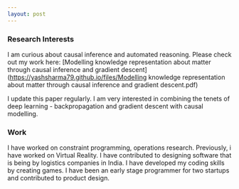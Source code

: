 ```yaml
---
layout: post
---
```

### Research Interests

I am curious about causal inference and automated reasoning. Please check out my work here:
[Modelling knowledge representation about matter through causal inference and gradient descent](https://yashsharma79.github.io/files/Modelling knowledge representation about matter through causal inference and gradient descent.pdf)

I update this paper regularly. I am very interested in combining the tenets of deep learning - backpropagation and gradient descent with causal modelling.

### Work
I have worked on constraint programming, operations research. Previously, i have worked on Virtual Reality. I have contributed to designing software that is being by logistics companies in India. I have developed my coding skills by creating games. I have been an early stage programmer for two startups and contributed to product design.